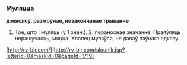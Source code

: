 ### Муляцца
**дзеяслоў, размоўнае, незакончанае трыванне**

1. Тое, што і муляць (у 1 знач.). 2. пераноснае значэнне: Праяўляць нерашучасць, мяцца. Хлопец муляўся, не даваў пэўнага адказу.

<a rel="author">[http://rv-blr.com/](http://rv-blr.com/slounik.jsp?letterId=0&maskId=0&pageId=1719)</a>
